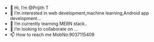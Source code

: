 - 👋 Hi, I’m @Prijith T
- 👀 I’m interested in web development,machine learning,Android app development...
- 🌱 I’m currently learning MERN stack..
- 💞️ I’m looking to collaborate on ...
- 📫 How to reach me MobNo:9037115409

<!---
Prijith12/Prijith12 is a ✨ special ✨ repository because its `README.md` (this file) appears on your GitHub profile.
You can click the Preview link to take a look at your changes.
--->
